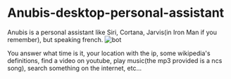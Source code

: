 # Anubis-desktop-personal-assistant
Anubis is a personal assistant like Siri, Cortana, Jarvis(in Iron Man if you remember), but speaking french.
![bot](https://user-images.githubusercontent.com/104983707/175775821-c14671e4-a600-4c9c-a4dc-e289e55b6fa8.png)


You answer what time is it, your location with the ip, some wikipedia's definitions, find a video on youtube, play music(the mp3 provided is a ncs song), search something on the internet, etc...
